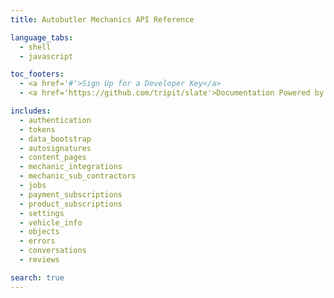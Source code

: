 ```yaml
---
title: Autobutler Mechanics API Reference

language_tabs:
  - shell
  - javascript

toc_footers:
  - <a href='#'>Sign Up for a Developer Key</a>
  - <a href='https://github.com/tripit/slate'>Documentation Powered by Slate</a>

includes:
  - authentication
  - tokens
  - data_bootstrap
  - autosignatures
  - content_pages
  - mechanic_integrations
  - mechanic_sub_contractors
  - jobs
  - payment_subscriptions
  - product_subscriptions
  - settings
  - vehicle_info
  - objects
  - errors
  - conversations
  - reviews

search: true
---
```

